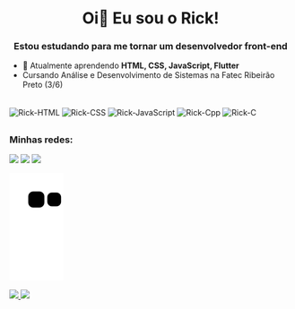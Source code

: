 <h1 align="center">Oi👋 Eu sou o Rick!</h1>
<h3 align="center">Estou estudando para me tornar um desenvolvedor front-end </h3>

- 🌱 Atualmente aprendendo **HTML, CSS, JavaScript, Flutter**
- Cursando Análise e Desenvolvimento de Sistemas na Fatec Ribeirão Preto (3/6)



<div style="display: inline_block"><br>
  <img align="center" alt="Rick-HTML" height="40" width="50" src="https://cdn.jsdelivr.net/gh/devicons/devicon/icons/html5/html5-original.svg"> 
  <img align="center" alt="Rick-CSS" height="40" width="50" src="https://cdn.jsdelivr.net/gh/devicons/devicon/icons/css3/css3-original.svg">
  <img align="center" alt="Rick-JavaScript" height="40" width="50" src="https://cdn.jsdelivr.net/gh/devicons/devicon/icons/javascript/javascript-original.svg">
  <img align="center" alt="Rick-Cpp" height="40" width="50" src="https://cdn.jsdelivr.net/gh/devicons/devicon/icons/cplusplus/cplusplus-plain.svg">
  <img align="center" alt="Rick-C" height="40" width="50" src="https://cdn.jsdelivr.net/gh/devicons/devicon/icons/c/c-plain.svg">
</div>
  
 ##
  
 <div>
  <h3 align="left">Minhas redes:</h3>
 <a href="https://linkedin.com/in/ricksonreis" target="_blank"><img src="https://img.shields.io/badge/-LinkedIn-%230077B5?style=for-the-badge&logo=linkedin&logoColor=white" target="_blank"></a>
    <a href = "https://www.behance.net/rickreis1"><img src="https://img.shields.io/badge/-Behance-blue?style=for-the-badge&logo=behance&logoColor=white" target="_blank"></a>
  <a href="https://www.instagram.com/rickreisme/" target="_blank"><img src="https://img.shields.io/badge/-Instagram-%23E4405F?style=for-the-badge&logo=instagram&logoColor=white" target="_blank"></a>
 
  ![Snake animation](https://github.com/rafaballerini/rafaballerini/blob/output/github-contribution-grid-snake.svg)
 
</div>

<div>
<a href="https://github.com/rickreisme">
<img height="180em" src="https://github-readme-stats.vercel.app/api/top-langs/?username=rickreisme&layout=compact&langs_count=7&theme=dracula"/>
<img height="180em" src="https://github-readme-stats.vercel.app/api?username=rickreisme&show_icons=true&theme=dracula&include_all_commits=true&count_private=true"/>
</div>
